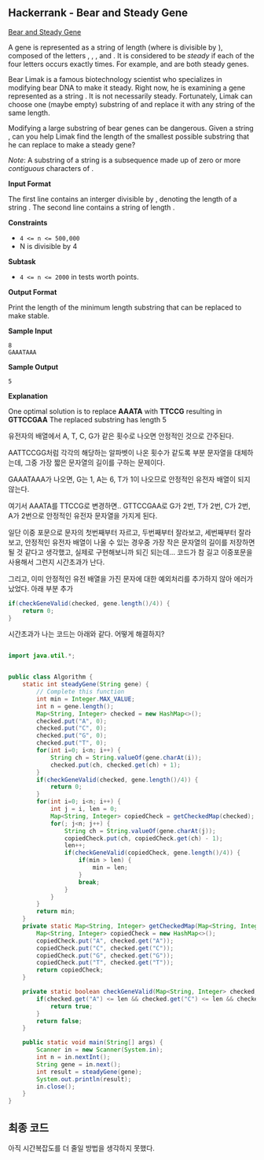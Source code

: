 ## Hackerrank - Bear and Steady Gene


[Bear and Steady Gene](https://www.hackerrank.com/challenges/bear-and-steady-gene/problem)

A gene is represented as a string of length  (where  is divisible by ), composed of the letters , , , and . It is considered to be *steady* if each of the four letters occurs exactly  times. For example,  and  are both steady genes.

Bear Limak is a famous biotechnology scientist who specializes in modifying bear DNA to make it steady. Right now, he is examining a gene represented as a string . It is not necessarily steady. Fortunately, Limak can choose one (maybe empty) substring of  and replace it with any string of the same length.

Modifying a large substring of bear genes can be dangerous. Given a string , can you help Limak find the length of the smallest possible substring that he can replace to make  a steady gene?

*Note*: A substring of a string  is a subsequence made up of zero or more *contiguous* characters of .

**Input Format**

The first line contains an interger  divisible by , denoting the length of a string . 
The second line contains a string  of length .

**Constraints**

- `4 <= n <= 500,000`
- N is divisible by 4

**Subtask**

- `4 <= n <= 2000` in tests worth  points.

**Output Format**

Print the length of the minimum length substring that can be replaced to make  stable.

**Sample Input**

```
8  
GAAATAAA
```

**Sample Output**

```
5
```

**Explanation**

One optimal solution is to replace **AAATA**  with **TTCCG** resulting in **GTTCCGAA**
The replaced substring has length 5



유전자의 배열에서 A, T, C, G가 같은 횟수로 나오면 안정적인 것으로 간주된다.

AATTCCGG처럼 각각의 해당하는 알파벳이 나온 횟수가 같도록 부분 문자열을 대체하는데, 그중 가장 짧은 문자열의 길이를 구하는 문제이다.

GAAATAAA가 나오면, G는 1, A는 6, T가 1이 나오므로 안정적인 유전자 배열이 되지 않는다.

여기서 AAATA를 TTCCG로 변경하면.. GTTCCGAA로 G가 2번, T가 2번, C가 2번, A가 2번으로 안정적인 유전자 문자열을 가지게 된다.



일단 이중 포문으로 문자의 첫번째부터 자르고, 두번째부터 잘라보고, 세번째부터 잘라보고, 안정적인 유전자 배열이 나올 수 있는 경우중 가장 작은 문자열의 길이를 저장하면 될 것 같다고 생각했고, 실제로 구현해보니까 되긴 되는데... 코드가 참 길고 이중포문을 사용해서 그런지 시간초과가 난다. 

그리고, 이미 안정적인 유전 배열을 가진 문자에 대한 예외처리를 추가하지 않아 에러가 났었다. 아래 부분 추가

```java
if(checkGeneValid(checked, gene.length()/4)) {
    return 0;
}
```

시간초과가 나는 코드는 아래와 같다. 어떻게 해결하지?

```java

import java.util.*;


public class Algorithm {
    static int steadyGene(String gene) {
        // Complete this function
        int min = Integer.MAX_VALUE;
        int n = gene.length();
        Map<String, Integer> checked = new HashMap<>();
        checked.put("A", 0);
        checked.put("C", 0);
        checked.put("G", 0);
        checked.put("T", 0);
        for(int i=0; i<n; i++) {
            String ch = String.valueOf(gene.charAt(i));
            checked.put(ch, checked.get(ch) + 1);
        }
        if(checkGeneValid(checked, gene.length()/4)) {
            return 0;
        }
        for(int i=0; i<n; i++) {
            int j = i, len = 0;
            Map<String, Integer> copiedCheck = getCheckedMap(checked);
            for(; j<n; j++) {
                String ch = String.valueOf(gene.charAt(j));
                copiedCheck.put(ch, copiedCheck.get(ch) - 1);
                len++;
                if(checkGeneValid(copiedCheck, gene.length()/4)) {
                    if(min > len) {
                        min = len;
                    }
                    break;
                }
            }
        }
        return min;
    }
    private static Map<String, Integer> getCheckedMap(Map<String, Integer> checked) {
        Map<String, Integer> copiedCheck = new HashMap<>();
        copiedCheck.put("A", checked.get("A"));
        copiedCheck.put("C", checked.get("C"));
        copiedCheck.put("G", checked.get("G"));
        copiedCheck.put("T", checked.get("T"));
        return copiedCheck;
    }

    private static boolean checkGeneValid(Map<String, Integer> checked, Integer len) {
        if(checked.get("A") <= len && checked.get("C") <= len && checked.get("T") <= len && checked.get("G") <= len) {
            return true;
        }
        return false;
    }

    public static void main(String[] args) {
        Scanner in = new Scanner(System.in);
        int n = in.nextInt();
        String gene = in.next();
        int result = steadyGene(gene);
        System.out.println(result);
        in.close();
    }
}
```

## 최종 코드

아직 시간복잡도를 더 줄일 방법을 생각하지 못했다.